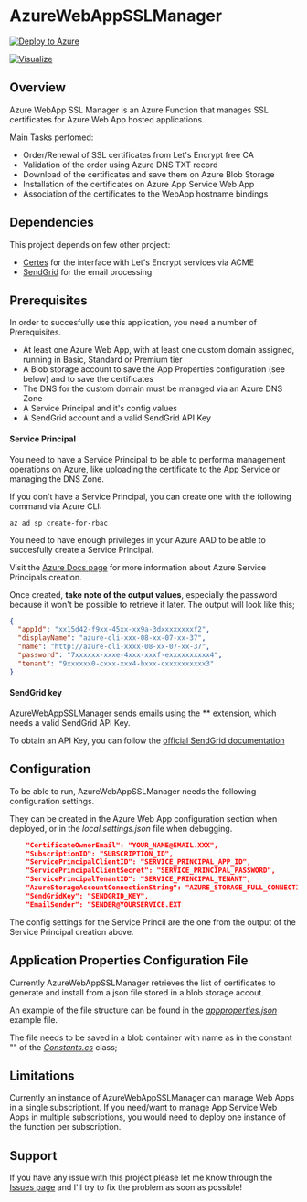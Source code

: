 # AzureWebAppSSLManager
[![Deploy to Azure](https://azuredeploy.net/deploybutton.png)](https://portal.azure.com/#create/Microsoft.Template/uri/https%3A%2F%2Fraw.githubusercontent.com%2Fn3wt0n%2FAzureWebAppSSLManager%2Fmaster%2FARM%2520Template%2Ftemplate.json)

[![Visualize](http://armviz.io/visualizebutton.png)](http://armviz.io/#/?load=https%3A%2F%2Fraw.githubusercontent.com%2Fn3wt0n%2FAzureWebAppSSLManager%2Fmaster%2FARM%2520Template%2Ftemplate.json)

## Overview
Azure WebApp SSL Manager is an Azure Function that manages SSL certificates for Azure Web App hosted applications.

Main Tasks perfomed:
- Order/Renewal of SSL certificates from Let's Encrypt free CA
- Validation of the order using Azure DNS TXT record
- Download of the certificates and save them on Azure Blob Storage
- Installation of the certificates on Azure App Service Web App
- Association of the certificates to the WebApp hostname bindings

## Dependencies
This project depends on few other project:
- [Certes](https://github.com/fszlin/certes) for the interface with Let's Encrypt services via ACME
- [SendGrid](https://sendgrid.com/) for the email processing

## Prerequisites
In order to succesfully use this application, you need a number of Prerequisites.
- At least one Azure Web App, with at least one custom domain assigned, running in Basic, Standard or Premium tier
- A Blob storage account to save the App Properties configuration (see below) and to save the certificates
- The DNS for the custom domain must be managed via an Azure DNS Zone
- A Service Principal and it's config values
- A SendGrid account and a valid SendGrid API Key

#### Service Principal
You need to have a Service Principal to be able to performa management operations on Azure, like uploading the certificate to the App Service or managing the DNS Zone.

If you don't have a Service Principal, you can create one with the following command via Azure CLI:
```
az ad sp create-for-rbac
```

You need to have enough privileges in your Azure AAD to be able to succesfully create a Service Principal.

Visit the [Azure Docs page](https://docs.microsoft.com/en-us/cli/azure/create-an-azure-service-principal-azure-cli?view=azure-cli-latest) for more information about Azure Service Principals creation.

Once created, **take note of the output values**, especially the password because it won't be possible to retrieve it later.
The output will look like this;
```json
{
  "appId": "xx15d42-f9xx-45xx-xx9a-3dxxxxxxxxf2",
  "displayName": "azure-cli-xxx-08-xx-07-xx-37",
  "name": "http://azure-cli-xxxx-08-xx-07-xx-37",
  "password": "7xxxxxx-xxxe-4xxx-xxxf-exxxxxxxxxx4",
  "tenant": "9xxxxxx0-cxxx-xxx4-bxxx-cxxxxxxxxxx3"
}
```

#### SendGrid key
AzureWebAppSSLManager sends emails using the ** extension, which needs a valid SendGrid API Key.

To obtain an API Key, you can follow the [official SendGrid documentation](https://sendgrid.com/docs/ui/account-and-settings/api-keys/)

## Configuration
To be able to run, AzureWebAppSSLManager needs the following configuration settings.

They can be created in the Azure Web App configuration section when deployed, or in the *local.settings.json* file when debugging.

```json
    "CertificateOwnerEmail": "YOUR_NAME@EMAIL.XXX",
    "SubscriptionID": "SUBSCRIPTION_ID",
    "ServicePrincipalClientID": "SERVICE_PRINCIPAL_APP_ID",
    "ServicePrincipalClientSecret": "SERVICE_PRINCIPAL_PASSWORD",
    "ServicePrincipalTenantID": "SERVICE_PRINCIPAL_TENANT",
    "AzureStorageAccountConnectionString": "AZURE_STORAGE_FULL_CONNECTION_STRING",
    "SendGridKey": "SENDGRID_KEY",
    "EmailSender": "SENDER@YOURSERVICE.EXT
```
The config settings for the Service Princil are the one from the output of the Service Principal creation above.

## Application Properties Configuration File
Currently AzureWebAppSSLManager retrieves the list of certificates to generate and install from a json file stored in a blob storage accout.

An example of the file structure can be found in the *[appproperties.json](../master/SampleJsonConfig/appproperties.json)* example file.

The file needs to be saved in a blob container with name as in the constant "" of the *[Constants.cs](../master/src/WebAppSSLManager/Models/Contants.cs)* class;

## Limitations
Currently an instance of AzureWebAppSSLManager can manage Web Apps in a single subscriptiont.
If you need/want to manage App Service Web Apps in multiple subscriptions, you would need to deploy one instance of the function per subscription.

## Support ###
If you have any issue with this project please let me know through the [Issues page](https://github.com/n3wt0n/AzureWebAppSSLManager/issues) and I'll try to fix the problem as soon as possible!
